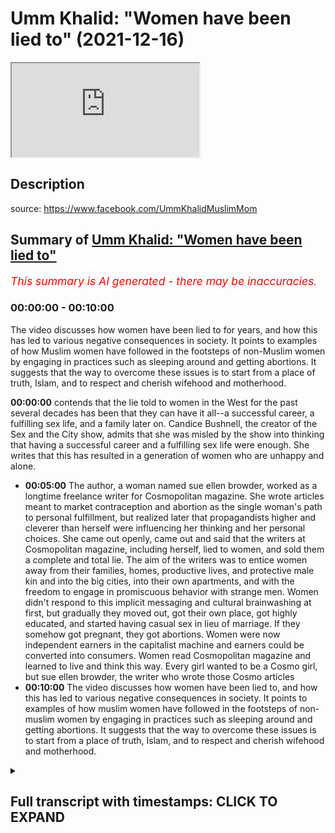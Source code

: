 # Umm Khalid: "Women have been lied to" (2021-12-16)

<iframe loading='lazy' allow='autoplay' src='https://www.youtube.com/embed/2nENnMKESOA'></iframe>

## Description

source: https://www.facebook.com/UmmKhalidMuslimMom

## Summary of [Umm Khalid: "Women have been lied to"](https://www.youtube.com/watch?v=2nENnMKESOA)


*<span style="color:red; font-size:125%">This summary is AI generated - there may be inaccuracies</span>. [](/)*

### <a onclick="modifyYTiframeseektime('0')">00:00:00</a> - <a onclick="modifyYTiframeseektime('600')">00:10:00</a>

The video discusses how women have been lied to for years, and how this has led to various negative consequences in society. It points to examples of how Muslim women have followed in the footsteps of non-Muslim women by engaging in practices such as sleeping around and getting abortions. It suggests that the way to overcome these issues is to start from a place of truth, Islam, and to respect and cherish wifehood and motherhood.

**<a onclick="modifyYTiframeseektime('0')">00:00:00</a>** contends that the lie told to women in the West for the past several decades has been that they can have it all--a successful career, a fulfilling sex life, and a family later on. Candice Bushnell, the creator of the Sex and the City show, admits that she was misled by the show into thinking that having a successful career and a fulfilling sex life were enough. She writes that this has resulted in a generation of women who are unhappy and alone.
* **<a onclick="modifyYTiframeseektime('300')">00:05:00</a>** The author, a woman named sue ellen browder, worked as a longtime freelance writer for Cosmopolitan magazine. She wrote articles meant to market contraception and abortion as the single woman's path to personal fulfillment, but realized later that propagandists higher and cleverer than herself were influencing her thinking and her personal choices. She came out openly, came out and said that the writers at Cosmopolitan magazine, including herself, lied to women, and sold them a complete and total lie. The aim of the writers was to entice women away from their families, homes, productive lives, and protective male kin and into the big cities, into their own apartments, and with the freedom to engage in promiscuous behavior with strange men. Women didn't respond to this implicit messaging and cultural brainwashing at first, but gradually they moved out, got their own place, got highly educated, and started having casual sex in lieu of marriage. If they somehow got pregnant, they got abortions. Women were now independent earners in the capitalist machine and earners could be converted into consumers. Women read Cosmopolitan magazine and learned to live and think this way. Every girl wanted to be a Cosmo girl, but sue ellen browder, the writer who wrote those Cosmo articles
* **<a onclick="modifyYTiframeseektime('600')">00:10:00</a>** The video discusses how women have been lied to, and how this has led to various negative consequences in society. It points to examples of how muslim women have followed in the footsteps of non-muslim women by engaging in practices such as sleeping around and getting abortions. It suggests that the way to overcome these issues is to start from a place of truth, Islam, and to respect and cherish wifehood and motherhood.

<details><summary><h2>Full transcript with timestamps: CLICK TO EXPAND</h2></summary>

<a onclick="modifyYTiframeseektime('2')">0:00:02</a> sometimes i come across an article  
<a onclick="modifyYTiframeseektime('4')">0:00:04</a> online that is so powerful that i just  
<a onclick="modifyYTiframeseektime('7')">0:00:07</a> want to share it with you  
<a onclick="modifyYTiframeseektime('10')">0:00:10</a> it's written by a woman um khalid  
<a onclick="modifyYTiframeseektime('14')">0:00:14</a> it's freely available on her facebook  
<a onclick="modifyYTiframeseektime('16')">0:00:16</a> site which i'll link to below and it's i  
<a onclick="modifyYTiframeseektime('20')">0:00:20</a> found it in various places online as i  
<a onclick="modifyYTiframeseektime('22')">0:00:22</a> go around it's quite a popular article  
<a onclick="modifyYTiframeseektime('25')">0:00:25</a> it's powerful punchy knowledgeable  
<a onclick="modifyYTiframeseektime('28')">0:00:28</a> very very articulate and she she thinks  
<a onclick="modifyYTiframeseektime('32')">0:00:32</a> outside of the box she's thinking beyond  
<a onclick="modifyYTiframeseektime('35')">0:00:35</a> the pre-fab confines of how we're  
<a onclick="modifyYTiframeseektime('38')">0:00:38</a> supposed to think about life in the west  
<a onclick="modifyYTiframeseektime('41')">0:00:41</a> whether or not you agree with it it's an  
<a onclick="modifyYTiframeseektime('43')">0:00:43</a> amazing piece of writing and it should  
<a onclick="modifyYTiframeseektime('45')">0:00:45</a> really be read by a woman preferably by  
<a onclick="modifyYTiframeseektime('48')">0:00:48</a> um khalid but in the absence of that i'm  
<a onclick="modifyYTiframeseektime('50')">0:00:50</a> just going to give voice to the words  
<a onclick="modifyYTiframeseektime('52')">0:00:52</a> that she wrote  
<a onclick="modifyYTiframeseektime('54')">0:00:54</a> and it's about women in the west  
<a onclick="modifyYTiframeseektime('57')">0:00:57</a> very hard-hitting and i think she makes  
<a onclick="modifyYTiframeseektime('60')">0:01:00</a> some profound points profound  
<a onclick="modifyYTiframeseektime('63')">0:01:03</a> observations  
<a onclick="modifyYTiframeseektime('65')">0:01:05</a> it begins like this um khalid writes  
<a onclick="modifyYTiframeseektime('69')">0:01:09</a> women have been lied to  
<a onclick="modifyYTiframeseektime('72')">0:01:12</a> continuously for a long time  
<a onclick="modifyYTiframeseektime('75')">0:01:15</a> by a lot of people working together for  
<a onclick="modifyYTiframeseektime('78')">0:01:18</a> their own interest to deceive women and  
<a onclick="modifyYTiframeseektime('81')">0:01:21</a> take advantage of them no i'm not  
<a onclick="modifyYTiframeseektime('84')">0:01:24</a> talking about the patriarchy or muslim  
<a onclick="modifyYTiframeseektime('87')">0:01:27</a> men  
<a onclick="modifyYTiframeseektime('88')">0:01:28</a> i'm talking about certain nihilistic  
<a onclick="modifyYTiframeseektime('90')">0:01:30</a> western atheist elites who have  
<a onclick="modifyYTiframeseektime('93')">0:01:33</a> engineered certain social norms and  
<a onclick="modifyYTiframeseektime('96')">0:01:36</a> programmed people to operate in a very  
<a onclick="modifyYTiframeseektime('99')">0:01:39</a> particular way  
<a onclick="modifyYTiframeseektime('101')">0:01:41</a> for their own agenda and at the expense  
<a onclick="modifyYTiframeseektime('104')">0:01:44</a> of women  
<a onclick="modifyYTiframeseektime('106')">0:01:46</a> this lie was broadcast everywhere all  
<a onclick="modifyYTiframeseektime('109')">0:01:49</a> over the media in hollywood on tv shows  
<a onclick="modifyYTiframeseektime('112')">0:01:52</a> and movies in books and novels in  
<a onclick="modifyYTiframeseektime('114')">0:01:54</a> popular magazines in song lyrics in the  
<a onclick="modifyYTiframeseektime('118')">0:01:58</a> hallowed halls of ivy league academia it  
<a onclick="modifyYTiframeseektime('121')">0:02:01</a> was a concerted  
<a onclick="modifyYTiframeseektime('123')">0:02:03</a> targeted marketing campaign  
<a onclick="modifyYTiframeseektime('127')">0:02:07</a> what was the lie that was told to women  
<a onclick="modifyYTiframeseektime('130')">0:02:10</a> on mass since the 1960s and up until  
<a onclick="modifyYTiframeseektime('134')">0:02:14</a> today  
<a onclick="modifyYTiframeseektime('136')">0:02:16</a> women were told  
<a onclick="modifyYTiframeseektime('137')">0:02:17</a> you can have it all  
<a onclick="modifyYTiframeseektime('140')">0:02:20</a> you can have it all  
<a onclick="modifyYTiframeseektime('142')">0:02:22</a> you the average woman can be everything  
<a onclick="modifyYTiframeseektime('146')">0:02:26</a> and have everything all at once listen  
<a onclick="modifyYTiframeseektime('149')">0:02:29</a> to us and your life will work out  
<a onclick="modifyYTiframeseektime('152')">0:02:32</a> one of the most popular tv shows on  
<a onclick="modifyYTiframeseektime('155')">0:02:35</a> american television was a six season hit  
<a onclick="modifyYTiframeseektime('157')">0:02:37</a> show called sex and the city  
<a onclick="modifyYTiframeseektime('160')">0:02:40</a> and its basic premise is that the modern  
<a onclick="modifyYTiframeseektime('163')">0:02:43</a> woman can have it all  
<a onclick="modifyYTiframeseektime('165')">0:02:45</a> she can be forever young sexy  
<a onclick="modifyYTiframeseektime('168')">0:02:48</a> independent fun-loving and successful  
<a onclick="modifyYTiframeseektime('171')">0:02:51</a> all on her own  
<a onclick="modifyYTiframeseektime('173')">0:02:53</a> she can live a fun fulfilling life in  
<a onclick="modifyYTiframeseektime('176')">0:02:56</a> the big city working a full-time job and  
<a onclick="modifyYTiframeseektime('179')">0:02:59</a> going out with her friends and having  
<a onclick="modifyYTiframeseektime('181')">0:03:01</a> casual sex with random men  
<a onclick="modifyYTiframeseektime('184')">0:03:04</a> there's no need for a marriage no need  
<a onclick="modifyYTiframeseektime('186')">0:03:06</a> for a woman to burden herself with the  
<a onclick="modifyYTiframeseektime('189')">0:03:09</a> heavy weight of marriage a husband or  
<a onclick="modifyYTiframeseektime('192')">0:03:12</a> motherhood just yet all that can wait  
<a onclick="modifyYTiframeseektime('197')">0:03:17</a> but  
<a onclick="modifyYTiframeseektime('198')">0:03:18</a> decades after the show was blasted all  
<a onclick="modifyYTiframeseektime('201')">0:03:21</a> across the u.s and the world  
<a onclick="modifyYTiframeseektime('204')">0:03:24</a> affecting generations of women something  
<a onclick="modifyYTiframeseektime('207')">0:03:27</a> happened  
<a onclick="modifyYTiframeseektime('208')">0:03:28</a> candice bushnell at the age of 60 who  
<a onclick="modifyYTiframeseektime('212')">0:03:32</a> wrote the original 1997 novel which  
<a onclick="modifyYTiframeseektime('215')">0:03:35</a> spawned the successful tv series for hbo  
<a onclick="modifyYTiframeseektime('219')">0:03:39</a> open up to sunday times magazine about  
<a onclick="modifyYTiframeseektime('222')">0:03:42</a> her 2012 divorce  
<a onclick="modifyYTiframeseektime('225')">0:03:45</a> she admitted that it made her realize  
<a onclick="modifyYTiframeseektime('228')">0:03:48</a> how not starting a family made her feel  
<a onclick="modifyYTiframeseektime('231')">0:03:51</a> truly alone  
<a onclick="modifyYTiframeseektime('234')">0:03:54</a> candice said quote  
<a onclick="modifyYTiframeseektime('236')">0:03:56</a> when i was in my 30s and 40s i didn't  
<a onclick="modifyYTiframeseektime('239')">0:03:59</a> think about it  
<a onclick="modifyYTiframeseektime('241')">0:04:01</a> then when i got divorced and i was in my  
<a onclick="modifyYTiframeseektime('244')">0:04:04</a> 50s i started to see the impact of not  
<a onclick="modifyYTiframeseektime('247')">0:04:07</a> having children and of truly being alone  
<a onclick="modifyYTiframeseektime('252')">0:04:12</a> i do see now that people with children  
<a onclick="modifyYTiframeseektime('255')">0:04:15</a> have an anchor in a way that people who  
<a onclick="modifyYTiframeseektime('257')">0:04:17</a> have no kids  
<a onclick="modifyYTiframeseektime('259')">0:04:19</a> don't  
<a onclick="modifyYTiframeseektime('260')">0:04:20</a> end quote  
<a onclick="modifyYTiframeseektime('262')">0:04:22</a> but what will all the women do  
<a onclick="modifyYTiframeseektime('265')">0:04:25</a> who were misguided by the show candice  
<a onclick="modifyYTiframeseektime('268')">0:04:28</a> made  
<a onclick="modifyYTiframeseektime('269')">0:04:29</a> this mistake of a show led women  
<a onclick="modifyYTiframeseektime('272')">0:04:32</a> young women astray into lives of empty  
<a onclick="modifyYTiframeseektime('276')">0:04:36</a> consumerism and corporate climbing  
<a onclick="modifyYTiframeseektime('279')">0:04:39</a> what will the show's creator belated  
<a onclick="modifyYTiframeseektime('282')">0:04:42</a> regret do for all these women who got  
<a onclick="modifyYTiframeseektime('285')">0:04:45</a> duped  
<a onclick="modifyYTiframeseektime('286')">0:04:46</a> can it turn  
<a onclick="modifyYTiframeseektime('288')">0:04:48</a> back time  
<a onclick="modifyYTiframeseektime('289')">0:04:49</a> can these women go back and get their  
<a onclick="modifyYTiframeseektime('291')">0:04:51</a> youth back and get married and have a  
<a onclick="modifyYTiframeseektime('293')">0:04:53</a> family earlier  
<a onclick="modifyYTiframeseektime('295')">0:04:55</a> no  
<a onclick="modifyYTiframeseektime('298')">0:04:58</a> there is a book entitled subverted how i  
<a onclick="modifyYTiframeseektime('302')">0:05:02</a> help the sexual revolution hijack the  
<a onclick="modifyYTiframeseektime('305')">0:05:05</a> women's movement  
<a onclick="modifyYTiframeseektime('307')">0:05:07</a> the author is a woman named sue ellen  
<a onclick="modifyYTiframeseektime('310')">0:05:10</a> browder who worked as a longtime  
<a onclick="modifyYTiframeseektime('312')">0:05:12</a> freelance writer for cosmopolitan  
<a onclick="modifyYTiframeseektime('314')">0:05:14</a> magazine one of the most popular women's  
<a onclick="modifyYTiframeseektime('316')">0:05:16</a> magazines that is poured over  
<a onclick="modifyYTiframeseektime('318')">0:05:18</a> religiously by western women  
<a onclick="modifyYTiframeseektime('322')">0:05:22</a> she wrote articles meant to market  
<a onclick="modifyYTiframeseektime('324')">0:05:24</a> unmarried sex contraception and abortion  
<a onclick="modifyYTiframeseektime('328')">0:05:28</a> as the single woman's path to personal  
<a onclick="modifyYTiframeseektime('330')">0:05:30</a> fulfillment  
<a onclick="modifyYTiframeseektime('333')">0:05:33</a> she did not realize until much later  
<a onclick="modifyYTiframeseektime('336')">0:05:36</a> that propagandists higher and cleverer  
<a onclick="modifyYTiframeseektime('339')">0:05:39</a> than herself were influencing her  
<a onclick="modifyYTiframeseektime('341')">0:05:41</a> thinking and her personal choices as  
<a onclick="modifyYTiframeseektime('344')">0:05:44</a> they subverted the women's movement for  
<a onclick="modifyYTiframeseektime('346')">0:05:46</a> their own gain  
<a onclick="modifyYTiframeseektime('350')">0:05:50</a> sue opened openly came out and said that  
<a onclick="modifyYTiframeseektime('353')">0:05:53</a> the writers at cosmopolitan magazine  
<a onclick="modifyYTiframeseektime('356')">0:05:56</a> including herself  
<a onclick="modifyYTiframeseektime('357')">0:05:57</a> lied to women  
<a onclick="modifyYTiframeseektime('360')">0:06:00</a> they sold them a complete and total lie  
<a onclick="modifyYTiframeseektime('364')">0:06:04</a> the aim of the writers was to entice  
<a onclick="modifyYTiframeseektime('366')">0:06:06</a> women away from their families away from  
<a onclick="modifyYTiframeseektime('369')">0:06:09</a> home away from their productive away  
<a onclick="modifyYTiframeseektime('372')">0:06:12</a> from their protective male kin  
<a onclick="modifyYTiframeseektime('375')">0:06:15</a> and into the big cities into their own  
<a onclick="modifyYTiframeseektime('378')">0:06:18</a> apartment and with the freedom to engage  
<a onclick="modifyYTiframeseektime('382')">0:06:22</a> in promiscuous behavior with strange men  
<a onclick="modifyYTiframeseektime('386')">0:06:26</a> no one could have gotten women to act  
<a onclick="modifyYTiframeseektime('388')">0:06:28</a> this way at that time with direct  
<a onclick="modifyYTiframeseektime('391')">0:06:31</a> instructions like abandon your  
<a onclick="modifyYTiframeseektime('393')">0:06:33</a> traditional mindset leave your family  
<a onclick="modifyYTiframeseektime('396')">0:06:36</a> values behind sidestep your male  
<a onclick="modifyYTiframeseektime('398')">0:06:38</a> protection and go sleep around with many  
<a onclick="modifyYTiframeseektime('401')">0:06:41</a> with random men  
<a onclick="modifyYTiframeseektime('403')">0:06:43</a> don't worry about getting married young  
<a onclick="modifyYTiframeseektime('405')">0:06:45</a> or having kids just get your higher  
<a onclick="modifyYTiframeseektime('408')">0:06:48</a> education and form your identity and  
<a onclick="modifyYTiframeseektime('410')">0:06:50</a> your life around your career  
<a onclick="modifyYTiframeseektime('413')">0:06:53</a> who needs men  
<a onclick="modifyYTiframeseektime('416')">0:06:56</a> no you can't say that straight up to  
<a onclick="modifyYTiframeseektime('419')">0:06:59</a> women and expect them to follow these  
<a onclick="modifyYTiframeseektime('421')">0:07:01</a> vile instructions  
<a onclick="modifyYTiframeseektime('424')">0:07:04</a> you have to soft pedal the idea  
<a onclick="modifyYTiframeseektime('427')">0:07:07</a> you have to make it seem exciting and  
<a onclick="modifyYTiframeseektime('431')">0:07:11</a> freeing  
<a onclick="modifyYTiframeseektime('432')">0:07:12</a> you have to carefully manufacture the  
<a onclick="modifyYTiframeseektime('434')">0:07:14</a> desire within women  
<a onclick="modifyYTiframeseektime('437')">0:07:17</a> so that they feel that it's a desire  
<a onclick="modifyYTiframeseektime('439')">0:07:19</a> they naturally have  
<a onclick="modifyYTiframeseektime('442')">0:07:22</a> and  
<a onclick="modifyYTiframeseektime('443')">0:07:23</a> and this is crucial you have to make it  
<a onclick="modifyYTiframeseektime('446')">0:07:26</a> seem necessary by creating worry anxiety  
<a onclick="modifyYTiframeseektime('449')">0:07:29</a> and fear within women around marriage  
<a onclick="modifyYTiframeseektime('452')">0:07:32</a> relationships and men  
<a onclick="modifyYTiframeseektime('454')">0:07:34</a> the fear-mongering goes something like  
<a onclick="modifyYTiframeseektime('457')">0:07:37</a> this  
<a onclick="modifyYTiframeseektime('458')">0:07:38</a> men are abusive men are toxic men will  
<a onclick="modifyYTiframeseektime('462')">0:07:42</a> screw you over and leave you with the  
<a onclick="modifyYTiframeseektime('464')">0:07:44</a> kids and run off with another woman  
<a onclick="modifyYTiframeseektime('467')">0:07:47</a> you better protect yourself you better  
<a onclick="modifyYTiframeseektime('469')">0:07:49</a> learn how to stand on your own two feet  
<a onclick="modifyYTiframeseektime('472')">0:07:52</a> and get your own finances and never  
<a onclick="modifyYTiframeseektime('475')">0:07:55</a> trust a man  
<a onclick="modifyYTiframeseektime('477')">0:07:57</a> get ready to take to make it on your own  
<a onclick="modifyYTiframeseektime('480')">0:08:00</a> after your inevitable divorce  
<a onclick="modifyYTiframeseektime('486')">0:08:06</a> and gradually women slowly started to  
<a onclick="modifyYTiframeseektime('488')">0:08:08</a> respond to this implicit messaging and  
<a onclick="modifyYTiframeseektime('492')">0:08:12</a> cultural brainwashing  
<a onclick="modifyYTiframeseektime('494')">0:08:14</a> they moved out got their own place away  
<a onclick="modifyYTiframeseektime('497')">0:08:17</a> from home got highly educated got on  
<a onclick="modifyYTiframeseektime('500')">0:08:20</a> birth control started working full time  
<a onclick="modifyYTiframeseektime('503')">0:08:23</a> and started having casual sex in lieu of  
<a onclick="modifyYTiframeseektime('507')">0:08:27</a> marriage  
<a onclick="modifyYTiframeseektime('508')">0:08:28</a> if they somehow got pregnant they got  
<a onclick="modifyYTiframeseektime('511')">0:08:31</a> abortions  
<a onclick="modifyYTiframeseektime('512')">0:08:32</a> kids didn't figure into this glamorous  
<a onclick="modifyYTiframeseektime('514')">0:08:34</a> fast-paced independent lifestyle  
<a onclick="modifyYTiframeseektime('518')">0:08:38</a> and these women were turned into  
<a onclick="modifyYTiframeseektime('521')">0:08:41</a> consumers  
<a onclick="modifyYTiframeseektime('523')">0:08:43</a> women were now independent earners in  
<a onclick="modifyYTiframeseektime('525')">0:08:45</a> the capitalist machine  
<a onclick="modifyYTiframeseektime('528')">0:08:48</a> and earners can be converted into  
<a onclick="modifyYTiframeseektime('531')">0:08:51</a> consumers  
<a onclick="modifyYTiframeseektime('533')">0:08:53</a> women read them the women's magazines  
<a onclick="modifyYTiframeseektime('536')">0:08:56</a> and learn to live and think this way  
<a onclick="modifyYTiframeseektime('539')">0:08:59</a> every girl wants to be a cosmo girl  
<a onclick="modifyYTiframeseektime('543')">0:09:03</a> but sue ellen browder the writer who  
<a onclick="modifyYTiframeseektime('546')">0:09:06</a> wrote those cosmo articles herself  
<a onclick="modifyYTiframeseektime('550')">0:09:10</a> converted to catholicism  
<a onclick="modifyYTiframeseektime('553')">0:09:13</a> to the roman catholic church and  
<a onclick="modifyYTiframeseektime('555')">0:09:15</a> repented  
<a onclick="modifyYTiframeseektime('556')">0:09:16</a> feeling guilty over what she did and how  
<a onclick="modifyYTiframeseektime('560')">0:09:20</a> she blatantly lied to millions of women  
<a onclick="modifyYTiframeseektime('564')">0:09:24</a> and so she wrote her book  
<a onclick="modifyYTiframeseektime('567')">0:09:27</a> here are some interesting words  
<a onclick="modifyYTiframeseektime('570')">0:09:30</a> some female readers of the book  
<a onclick="modifyYTiframeseektime('572')">0:09:32</a> subverted had to  
<a onclick="modifyYTiframeseektime('574')">0:09:34</a> say  
<a onclick="modifyYTiframeseektime('576')">0:09:36</a> i am almost three-quarters of a century  
<a onclick="modifyYTiframeseektime('579')">0:09:39</a> old i lived these lies i was taken in by  
<a onclick="modifyYTiframeseektime('583')">0:09:43</a> the cool aid of these lies i am grateful  
<a onclick="modifyYTiframeseektime('586')">0:09:46</a> for the platform for which browder  
<a onclick="modifyYTiframeseektime('588')">0:09:48</a> exposes these lies the whole house of  
<a onclick="modifyYTiframeseektime('591')">0:09:51</a> cards needs to fall down the american  
<a onclick="modifyYTiframeseektime('593')">0:09:53</a> family has almost been devastated by  
<a onclick="modifyYTiframeseektime('596')">0:09:56</a> these lies  
<a onclick="modifyYTiframeseektime('597')">0:09:57</a> any civilization that kills its young in  
<a onclick="modifyYTiframeseektime('600')">0:10:00</a> the womb  
<a onclick="modifyYTiframeseektime('601')">0:10:01</a> and rips the mother out of the family  
<a onclick="modifyYTiframeseektime('603')">0:10:03</a> unit  
<a onclick="modifyYTiframeseektime('604')">0:10:04</a> will fall  
<a onclick="modifyYTiframeseektime('607')">0:10:07</a> another person wrote about the book  
<a onclick="modifyYTiframeseektime('609')">0:10:09</a> this book blows the whistle on the  
<a onclick="modifyYTiframeseektime('611')">0:10:11</a> events which led to the hijacking of the  
<a onclick="modifyYTiframeseektime('614')">0:10:14</a> women's liberation movement by cynical  
<a onclick="modifyYTiframeseektime('617')">0:10:17</a> exploitative nihilistic individuals  
<a onclick="modifyYTiframeseektime('621')">0:10:21</a> shows the resulting societal maladies  
<a onclick="modifyYTiframeseektime('624')">0:10:24</a> widespread divorce sex without love  
<a onclick="modifyYTiframeseektime('627')">0:10:27</a> feminization of poverty  
<a onclick="modifyYTiframeseektime('629')">0:10:29</a> pervasive fear and angst and i would add  
<a onclick="modifyYTiframeseektime('633')">0:10:33</a> deepening confusion about personal  
<a onclick="modifyYTiframeseektime('635')">0:10:35</a> identity for both men and women  
<a onclick="modifyYTiframeseektime('640')">0:10:40</a> another commentator wrote the  
<a onclick="modifyYTiframeseektime('643')">0:10:43</a> unattainable cosmo girl is a fabrication  
<a onclick="modifyYTiframeseektime('646')">0:10:46</a> and a harmful one at that a total lie  
<a onclick="modifyYTiframeseektime('650')">0:10:50</a> another wrote this book helps us see  
<a onclick="modifyYTiframeseektime('654')">0:10:54</a> that she was too glib with the new party  
<a onclick="modifyYTiframeseektime('657')">0:10:57</a> line that said it sought to free women  
<a onclick="modifyYTiframeseektime('660')">0:11:00</a> from men and from offspring and how it  
<a onclick="modifyYTiframeseektime('663')">0:11:03</a> bravely invented false stats to get its  
<a onclick="modifyYTiframeseektime('666')">0:11:06</a> own way a way no longer recommended by  
<a onclick="modifyYTiframeseektime('669')">0:11:09</a> sue who used to preach it  
<a onclick="modifyYTiframeseektime('672')">0:11:12</a> stats incidentally still cited today as  
<a onclick="modifyYTiframeseektime('675')">0:11:15</a> if  
<a onclick="modifyYTiframeseektime('676')">0:11:16</a> gospel truth by those who wish to  
<a onclick="modifyYTiframeseektime('679')">0:11:19</a> believe them and maintain the bondage  
<a onclick="modifyYTiframeseektime('683')">0:11:23</a> two to see how in all the ups and downs  
<a onclick="modifyYTiframeseektime('686')">0:11:26</a> of marriage and motherhood  
<a onclick="modifyYTiframeseektime('688')">0:11:28</a> it is still the way to go  
<a onclick="modifyYTiframeseektime('691')">0:11:31</a> end quote  
<a onclick="modifyYTiframeseektime('692')">0:11:32</a> this is the background to which the  
<a onclick="modifyYTiframeseektime('694')">0:11:34</a> modern world we live in today  
<a onclick="modifyYTiframeseektime('698')">0:11:38</a> these are some of the factors that have  
<a onclick="modifyYTiframeseektime('700')">0:11:40</a> shaped the society many muslims have  
<a onclick="modifyYTiframeseektime('702')">0:11:42</a> immigrated to over the past several  
<a onclick="modifyYTiframeseektime('705')">0:11:45</a> decades  
<a onclick="modifyYTiframeseektime('706')">0:11:46</a> we muslims send our kids to these  
<a onclick="modifyYTiframeseektime('709')">0:11:49</a> schools and our kids watch these movies  
<a onclick="modifyYTiframeseektime('712')">0:11:52</a> and tv shows and our daughters read  
<a onclick="modifyYTiframeseektime('716')">0:11:56</a> these popular magazines  
<a onclick="modifyYTiframeseektime('719')">0:11:59</a> add to these western cultural influences  
<a onclick="modifyYTiframeseektime('722')">0:12:02</a> the baggage we bring with us from some  
<a onclick="modifyYTiframeseektime('724')">0:12:04</a> of our own muslim countries  
<a onclick="modifyYTiframeseektime('727')">0:12:07</a> an obsession with prestigious degrees  
<a onclick="modifyYTiframeseektime('729')">0:12:09</a> and higher education a desire for status  
<a onclick="modifyYTiframeseektime('732')">0:12:12</a> for the family  
<a onclick="modifyYTiframeseektime('734')">0:12:14</a> greed  
<a onclick="modifyYTiframeseektime('735')">0:12:15</a> and a deep inferiority complex around  
<a onclick="modifyYTiframeseektime('738')">0:12:18</a> the west and a sycophantic wish to  
<a onclick="modifyYTiframeseektime('741')">0:12:21</a> assimilate  
<a onclick="modifyYTiframeseektime('744')">0:12:24</a> and then our daughters grow up to be  
<a onclick="modifyYTiframeseektime('747')">0:12:27</a> young women who suddenly and seemingly  
<a onclick="modifyYTiframeseektime('751')">0:12:31</a> inexplicably  
<a onclick="modifyYTiframeseektime('752')">0:12:32</a> want to make sure they are financially  
<a onclick="modifyYTiframeseektime('755')">0:12:35</a> stable and independent because you never  
<a onclick="modifyYTiframeseektime('759')">0:12:39</a> know and just in case because many men  
<a onclick="modifyYTiframeseektime('762')">0:12:42</a> are abusive and lots of toxic  
<a onclick="modifyYTiframeseektime('765')">0:12:45</a> masculinity exists and maybe divorce  
<a onclick="modifyYTiframeseektime('767')">0:12:47</a> will happen and what if the husband dies  
<a onclick="modifyYTiframeseektime('771')">0:12:51</a> or cheats  
<a onclick="modifyYTiframeseektime('773')">0:12:53</a> this angst suspicion and worry can be  
<a onclick="modifyYTiframeseektime('777')">0:12:57</a> traced back to the old social messaging  
<a onclick="modifyYTiframeseektime('780')">0:13:00</a> and deliberate engineering  
<a onclick="modifyYTiframeseektime('785')">0:13:05</a> most muslim women don't obey the  
<a onclick="modifyYTiframeseektime('788')">0:13:08</a> societal dictates fully  
<a onclick="modifyYTiframeseektime('790')">0:13:10</a> to the extent of sleeping around and  
<a onclick="modifyYTiframeseektime('792')">0:13:12</a> getting multiple abortions  
<a onclick="modifyYTiframeseektime('794')">0:13:14</a> though unfortunately some muslim women  
<a onclick="modifyYTiframeseektime('797')">0:13:17</a> do  
<a onclick="modifyYTiframeseektime('798')">0:13:18</a> this is not how we're followed that this  
<a onclick="modifyYTiframeseektime('802')">0:13:22</a> is not how we followed the non-muslims  
<a onclick="modifyYTiframeseektime('804')">0:13:24</a> into the lizard hole  
<a onclick="modifyYTiframeseektime('806')">0:13:26</a> which is alluding to a hadith there i  
<a onclick="modifyYTiframeseektime('808')">0:13:28</a> think  
<a onclick="modifyYTiframeseektime('810')">0:13:30</a> how we have followed them is  
<a onclick="modifyYTiframeseektime('813')">0:13:33</a> having contempt for our men  
<a onclick="modifyYTiframeseektime('815')">0:13:35</a> looking at marriage with suspicion and  
<a onclick="modifyYTiframeseektime('818')">0:13:38</a> fear  
<a onclick="modifyYTiframeseektime('819')">0:13:39</a> expecting the worst in marriage in the  
<a onclick="modifyYTiframeseektime('822')">0:13:42</a> name of protecting ourselves  
<a onclick="modifyYTiframeseektime('824')">0:13:44</a> delaying marriage in favor of education  
<a onclick="modifyYTiframeseektime('828')">0:13:48</a> and or career  
<a onclick="modifyYTiframeseektime('830')">0:13:50</a> denigrating motherhood denigrating  
<a onclick="modifyYTiframeseektime('833')">0:13:53</a> wifehood having mistrust with the  
<a onclick="modifyYTiframeseektime('835')">0:13:55</a> husband  
<a onclick="modifyYTiframeseektime('837')">0:13:57</a> and rising divorce rates in the muslim  
<a onclick="modifyYTiframeseektime('840')">0:14:00</a> community  
<a onclick="modifyYTiframeseektime('842')">0:14:02</a> we are operating from a place of fear  
<a onclick="modifyYTiframeseektime('846')">0:14:06</a> manufactured fear to turn us from wives  
<a onclick="modifyYTiframeseektime('851')">0:14:11</a> and mothers  
<a onclick="modifyYTiframeseektime('852')">0:14:12</a> into earners who can be turned into  
<a onclick="modifyYTiframeseektime('856')">0:14:16</a> consumers  
<a onclick="modifyYTiframeseektime('858')">0:14:18</a> our aspirations are based on lies  
<a onclick="modifyYTiframeseektime('862')">0:14:22</a> islam  
<a onclick="modifyYTiframeseektime('864')">0:14:24</a> is the truth  
<a onclick="modifyYTiframeseektime('867')">0:14:27</a> um  
<a onclick="modifyYTiframeseektime('868')">0:14:28</a> khalid  
<a onclick="modifyYTiframeseektime('871')">0:14:31</a> wow  
<a onclick="modifyYTiframeseektime('873')">0:14:33</a> and as i say i will leave a link to the  
<a onclick="modifyYTiframeseektime('876')">0:14:36</a> article below  
<a onclick="modifyYTiframeseektime('877')">0:14:37</a> uh powerful stuff agree or disagree i  
<a onclick="modifyYTiframeseektime('880')">0:14:40</a> think it has much to tell us about our  
<a onclick="modifyYTiframeseektime('883')">0:14:43</a> situation in the west at the moment till  
<a onclick="modifyYTiframeseektime('885')">0:14:45</a> next time  

</details>
